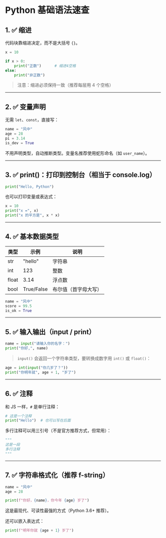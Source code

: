 # Python 基础语法速查

## 1. ✅ 缩进

代码块靠缩进决定，而不是大括号 `{}`。

```python
x = 10

if x > 0:
    print("正数")      # 缩进4空格
else:
    print("非正数")
```
> 注意：缩进必须保持一致（推荐每层用 4 个空格）

---

## 2. ✅ 变量声明

无需 `let`、`const`，直接写：

```python
name = "风中"
age = 28
pi = 3.14
is_dev = True
```
不用声明类型，自动推断类型。变量名推荐使用蛇形命名（如 `user_name`）。

---

## 3. ✅ print()：打印到控制台（相当于 console.log）

```python
print("Hello, Python")
```

也可以打印变量或表达式：

```python
x = 10
print("x =", x)
print("x 的平方是", x * x)
```

---

## 4. ✅ 基本数据类型

| 类型   | 示例         | 说明               |
| ------ | ------------ | ------------------ |
| str    | "hello"      | 字符串             |
| int    | 123          | 整数               |
| float  | 3.14         | 浮点数             |
| bool   | True/False   | 布尔值（首字母大写）|

```python
name = "风中"
score = 99.5
is_ok = True
```

---

## 5. ✅ 输入输出（input / print）

```python
name = input("请输入你的名字：")
print("你好,", name)
```

> `input()` 会返回一个字符串类型，要转换成数字用 `int()` 或 `float()`：

```python
age = int(input("你几岁了？"))
print("你明年就", age + 1, "岁了")
```

---

## 6. ✅ 注释

和 JS 一样，`#` 是单行注释：

```python
# 这是一个注释
print("Hello")  # 也可以写在后面
```

多行注释可以用三引号（不是官方推荐方式，但常用）：

```python
"""
这是一段
多行注释
"""
```

---

## 7. ✅ 字符串格式化（推荐 f-string）

```python
name = "风中"
age = 28

print(f"你好，{name}，你今年 {age} 岁了")
```
这是最现代、可读性最强的方式（Python 3.6+ 推荐）。

还可以嵌入表达式：

```python
print(f"明年你就 {age + 1} 岁了")
```
